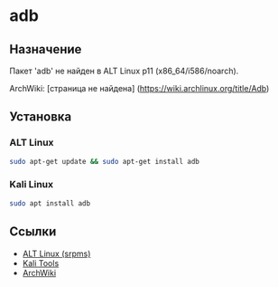 # adb

## Назначение

Пакет 'adb' не найден в ALT Linux p11 (x86_64/i586/noarch).

ArchWiki: [страница не найдена] (https://wiki.archlinux.org/title/Adb)

## Установка

### ALT Linux
```bash
sudo apt-get update && sudo apt-get install adb
```

### Kali Linux
```bash
sudo apt install adb
```

## Ссылки

- [ALT Linux (srpms)](https://packages.altlinux.org/ru/p11/srpms/adb/)
- [Kali Tools](https://www.kali.org/tools/adb/)
- [ArchWiki](https://wiki.archlinux.org/title/Adb)

